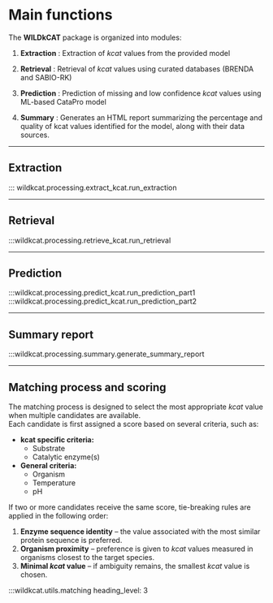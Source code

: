 # Main functions 

The **WILDkCAT** package is organized into modules: 

1. **Extraction** : Extraction of *kcat* values from the provided model

2. **Retrieval** : Retrieval of *kcat* values using curated databases (BRENDA and SABIO-RK)

3. **Prediction** : Prediction of missing and low confidence *kcat* values using ML-based CataPro model

4. **Summary** : Generates an HTML report summarizing the percentage and quality of kcat values identified for the model, along with their data sources.

---

## Extraction 
::: wildkcat.processing.extract_kcat.run_extraction

---

## Retrieval
:::wildkcat.processing.retrieve_kcat.run_retrieval

---

## Prediction
:::wildkcat.processing.predict_kcat.run_prediction_part1
:::wildkcat.processing.predict_kcat.run_prediction_part2

---

## Summary report
:::wildkcat.processing.summary.generate_summary_report

---

## Matching process and scoring

The matching process is designed to select the most appropriate *kcat* value when multiple candidates are available.  
Each candidate is first assigned a score based on several criteria, such as:  

- **kcat specific criteria:**
    - Substrate
    - Catalytic enzyme(s)
- **General criteria:**
    - Organism
    - Temperature
    - pH

If two or more candidates receive the same score, tie-breaking rules are applied in the following order:  

1. **Enzyme sequence identity** – the value associated with the most similar protein sequence is preferred.  
2. **Organism proximity** – preference is given to *kcat* values measured in organisms closest to the target species.  
3. **Minimal *kcat* value** – if ambiguity remains, the smallest *kcat* value is chosen. 

:::wildkcat.utils.matching
heading_level: 3
